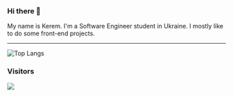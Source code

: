 ### Hi there 👋
My name is Kerem. I'm a Software Engineer student in Ukraine. I mostly like to do some front-end projects.
<hr>

![Top Langs](https://github-readme-stats.vercel.app/api/top-langs/?username=kKerem&layout=compact)

### Visitors
![](https://komarev.com/ghpvc/?username=kKerem&color=1f75d8&style=flat&label=Profile+Views+)
<!--
**kKerem/kKerem** is a ✨ _special_ ✨ repository because its `README.md` (this file) appears on your GitHub profile.

Here are some ideas to get you started:

- 🔭 I’m currently working on ...
- 🌱 I’m currently learning ...
- 👯 I’m looking to collaborate on ...
- 🤔 I’m looking for help with ...
- 💬 Ask me about ...
- 📫 How to reach me: ...
- 😄 Pronouns: ...
- ⚡ Fun fact: ...
-->
